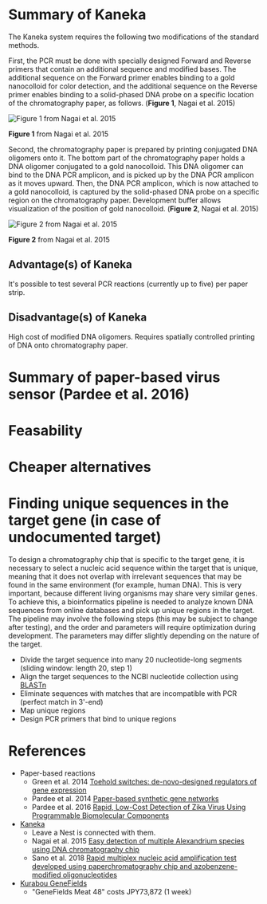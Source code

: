# Summary of Kaneka

The Kaneka system requires the following two modifications of the standard methods.

First, the PCR must be done with specially designed Forward and Reverse primers that contain an additional sequence and modified bases. The additional sequence on the Forward primer enables binding to a gold nanocolloid for color detection, and the additional sequence on the Reverse primer enables binding to a solid-phased DNA probe on a specific location of the chromatography paper, as follows. (**Figure 1**, Nagai et al. 2015)

![Figure 1 from Nagai et al. 2015](https://ars.els-cdn.com/content/image/1-s2.0-S1568988315300597-gr1.jpg)

**Figure 1** from Nagai et al. 2015

Second, the chromatography paper is prepared by printing conjugated DNA oligomers onto it. The bottom part of the chromatography paper holds a DNA oligomer conjugated to a gold nanocolloid. This DNA oligomer can bind to the DNA PCR amplicon, and is picked up by the DNA PCR amplicon as it moves upward. Then, the DNA PCR amplicon, which is now attached to a gold nanocolloid, is captured by the solid-phased DNA probe on a specific region on the chromatography paper. Development buffer allows visualization of the position of gold nanocolloid. (**Figure 2**, Nagai et al. 2015)

![Figure 2 from Nagai et al. 2015](https://ars.els-cdn.com/content/image/1-s2.0-S1568988315300597-gr2.jpg)

**Figure 2** from Nagai et al. 2015

## Advantage(s) of Kaneka

It's possible to test several PCR reactions (currently up to five) per paper strip.

## Disadvantage(s) of Kaneka

High cost of modified DNA oligomers.
Requires spatially controlled printing of DNA onto chromatography paper.

# Summary of paper-based virus sensor (Pardee et al. 2016)

# Feasability

# Cheaper alternatives

# Finding unique sequences in the target gene (in case of undocumented target)

To design a chromatography chip that is specific to the target gene, it is necessary to select a nucleic acid sequence within the target that is unique, meaning that it does not overlap with irrelevant sequences that may be found in the same environment (for example, human DNA). This is very important, because different living organisms may share very similar genes. To achieve this, a bioinformatics pipeline is needed to analyze known DNA sequences from online databases and pick up unique regions in the target. The pipeline may involve the following steps (this may be subject to change after testing), and the order and parameters will require optimization during development. The parameters may differ slightly depending on the nature of the target.

* Divide the target sequence into many 20 nucleotide-long segments (sliding window: length 20, step 1)
* Align the target sequences to the NCBI nucleotide collection using [BLASTn](https://blast.ncbi.nlm.nih.gov/Blast.cgi?PROGRAM=blastn&PAGE_TYPE=BlastSearch&LINK_LOC=blasthome)
* Eliminate sequences with matches that are incompatible with PCR (perfect match in 3'-end)
* Map unique regions
* Design PCR primers that bind to unique regions

# 

# References

- Paper-based reactions
  - Green et al. 2014 [Toehold switches: de-novo-designed regulators of gene expression](https://www.sciencedirect.com/science/article/pii/S0092867414012896?via%3Dihub)
  - Pardee et al. 2014 [Paper-based synthetic gene networks](https://www.sciencedirect.com/science/article/pii/S0092867414012914?via%3Dihub)
  - Pardee et al. 2016 [Rapid, Low-Cost Detection of Zika Virus Using
Programmable Biomolecular Components](https://collinslab.mit.edu/files/cell_pardee2.pdf?fbclid=IwAR1eQfex-SAMQJzeTwXLqg701tIcZWE7uV1c8ARLCnmjll4kmgp-6MkMa6I)
- [Kaneka](https://www.kaneka-labtest.com/en/chromato/index.html)
  - Leave a Nest is connected with them.
  - Nagai et al. 2015 [Easy detection of multiple Alexandrium species using DNA chromatography chip](https://sci-hub.tw/10.1016/j.hal.2015.10.014)
  - Sano et al. 2018 [Rapid multiplex nucleic acid amplification test developed using paperchromatography chip and azobenzene-modified oligonucleotides](https://sci-hub.tw/10.1016/j.jbiosc.2018.03.017)
- [Kurabou GeneFields](https://www.kurabo.co.jp/bio/English/product/products.php?M=L&A=P&CID=9)
  - "GeneFields Meat 48" costs JPY73,872 (1 week)
